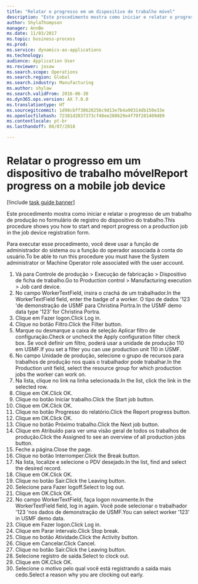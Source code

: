 ```yaml
--- 
title: "Relatar o progresso em um dispositivo de trabalho móvel"
description: "Este procedimento mostra como iniciar e relatar o progresso de um trabalho de produção no formulário de registro do dispositivo do trabalho."
author: ShylaThompson
manager: AnnBe
ms.date: 11/03/2017
ms.topic: business-process
ms.prod: 
ms.service: dynamics-ax-applications
ms.technology: 
audience: Application User
ms.reviewer: josaw
ms.search.scope: Operations
ms.search.region: Global
ms.search.industry: Manufacturing
ms.author: shylaw
ms.search.validFrom: 2016-06-30
ms.dyn365.ops.version: AX 7.0.0
ms.translationtype: HT
ms.sourcegitcommit: 1d98cbff30620256c9d13e7b4a90314db150e33e
ms.openlocfilehash: 72381d2037373cf48ee208629e4f79f201409d89
ms.contentlocale: pt-br
ms.lasthandoff: 08/07/2018

---
```

# <a name="report-progress-on-a-mobile-job-device"></a><span data-ttu-id="6329f-103">Relatar o progresso em um dispositivo de trabalho móvel</span><span class="sxs-lookup"><span data-stu-id="6329f-103">Report progress on a mobile job device</span></span>

[!include [task guide banner](../../includes/task-guide-banner.md)]

<span data-ttu-id="6329f-104">Este procedimento mostra como iniciar e relatar o progresso de um trabalho de produção no formulário de registro do dispositivo do trabalho.</span><span class="sxs-lookup"><span data-stu-id="6329f-104">This procedure shows you how to start and report progress on a production job in the job device registration form.</span></span>



<span data-ttu-id="6329f-105">Para executar esse procedimento, você deve usar a função de administrador do sistema ou a função do operador associada à conta do usuário.</span><span class="sxs-lookup"><span data-stu-id="6329f-105">To be able to run this procedure you must have the System administrator or Machine Operator role associated with the user account.</span></span>

1. <span data-ttu-id="6329f-106">Vá para Controle de produção > Execução de fabricação > Dispositivo de ficha de trabalho.</span><span class="sxs-lookup"><span data-stu-id="6329f-106">Go to Production control > Manufacturing execution > Job card device.</span></span>
2. <span data-ttu-id="6329f-107">No campo WorkerTextField, insira o crachá de um trabalhador.</span><span class="sxs-lookup"><span data-stu-id="6329f-107">In the WorkerTextField field, enter the badge of a worker.</span></span> <span data-ttu-id="6329f-108">O tipo de dados '123 'de demonstração de USMF para Christina Portra.</span><span class="sxs-lookup"><span data-stu-id="6329f-108">In the USMF demo data type '123' for Christina Portra.</span></span>
3. <span data-ttu-id="6329f-109">Clique em Fazer logon.</span><span class="sxs-lookup"><span data-stu-id="6329f-109">Click Log in.</span></span>
4. <span data-ttu-id="6329f-110">Clique no botão Filtro.</span><span class="sxs-lookup"><span data-stu-id="6329f-110">Click the Filter button.</span></span>
5. <span data-ttu-id="6329f-111">Marque ou desmarque a caixa de seleção Aplicar filtro de configuração.</span><span class="sxs-lookup"><span data-stu-id="6329f-111">Check or uncheck the Apply configuration filter check box.</span></span> <span data-ttu-id="6329f-112">Se você definir um filtro, poderá usar a unidade de produção 110 em USMF.</span><span class="sxs-lookup"><span data-stu-id="6329f-112">If you set a filter you can use production unit 110 in USMF.</span></span>
6. <span data-ttu-id="6329f-113">No campo Unidade de produção, selecione o grupo de recursos para trabalhos de produção nos quais o trabalhador pode trabalhar.</span><span class="sxs-lookup"><span data-stu-id="6329f-113">In the Production unit field, select the resource group for which production jobs the worker can work on.</span></span>
7. <span data-ttu-id="6329f-114">Na lista, clique no link na linha selecionada.</span><span class="sxs-lookup"><span data-stu-id="6329f-114">In the list, click the link in the selected row.</span></span>
8. <span data-ttu-id="6329f-115">Clique em OK.</span><span class="sxs-lookup"><span data-stu-id="6329f-115">Click OK.</span></span>
9. <span data-ttu-id="6329f-116">Clique no botão Iniciar trabalho.</span><span class="sxs-lookup"><span data-stu-id="6329f-116">Click the Start job button.</span></span>
10. <span data-ttu-id="6329f-117">Clique em OK.</span><span class="sxs-lookup"><span data-stu-id="6329f-117">Click OK.</span></span>
11. <span data-ttu-id="6329f-118">Clique no botão Progresso do relatório.</span><span class="sxs-lookup"><span data-stu-id="6329f-118">Click the Report progress button.</span></span>
12. <span data-ttu-id="6329f-119">Clique em OK.</span><span class="sxs-lookup"><span data-stu-id="6329f-119">Click OK.</span></span>
13. <span data-ttu-id="6329f-120">Clique no botão Próximo trabalho.</span><span class="sxs-lookup"><span data-stu-id="6329f-120">Click the Next job button.</span></span>
14. <span data-ttu-id="6329f-121">Clique em Atribuído para ver uma visão geral de todos os trabalhos de produção.</span><span class="sxs-lookup"><span data-stu-id="6329f-121">Click the Assigned to see an overview of all production jobs button.</span></span>
15. <span data-ttu-id="6329f-122">Feche a página.</span><span class="sxs-lookup"><span data-stu-id="6329f-122">Close the page.</span></span>
16. <span data-ttu-id="6329f-123">Clique no botão Interromper.</span><span class="sxs-lookup"><span data-stu-id="6329f-123">Click the Break button.</span></span>
17. <span data-ttu-id="6329f-124">Na lista, localize e selecione o PDV desejado.</span><span class="sxs-lookup"><span data-stu-id="6329f-124">In the list, find and select the desired record.</span></span>
18. <span data-ttu-id="6329f-125">Clique em OK.</span><span class="sxs-lookup"><span data-stu-id="6329f-125">Click OK.</span></span>
19. <span data-ttu-id="6329f-126">Clique no botão Sair.</span><span class="sxs-lookup"><span data-stu-id="6329f-126">Click the Leaving button.</span></span>
20. <span data-ttu-id="6329f-127">Selecione para Fazer logoff.</span><span class="sxs-lookup"><span data-stu-id="6329f-127">Select to log out.</span></span>
21. <span data-ttu-id="6329f-128">Clique em OK.</span><span class="sxs-lookup"><span data-stu-id="6329f-128">Click OK.</span></span>
22. <span data-ttu-id="6329f-129">No campo WorkerTextField, faça logon novamente.</span><span class="sxs-lookup"><span data-stu-id="6329f-129">In the WorkerTextField field, log in again.</span></span> <span data-ttu-id="6329f-130">Você pode selecionar o trabalhador '123 'nos dados de demonstração de USMF.</span><span class="sxs-lookup"><span data-stu-id="6329f-130">You can select worker '123' in USMF demo data.</span></span>
23. <span data-ttu-id="6329f-131">Clique em Fazer logon.</span><span class="sxs-lookup"><span data-stu-id="6329f-131">Click Log in.</span></span>
24. <span data-ttu-id="6329f-132">Clique em Parar intervalo.</span><span class="sxs-lookup"><span data-stu-id="6329f-132">Click Stop break.</span></span>
25. <span data-ttu-id="6329f-133">Clique no botão Atividade.</span><span class="sxs-lookup"><span data-stu-id="6329f-133">Click the Activity button.</span></span>
26. <span data-ttu-id="6329f-134">Clique em Cancelar.</span><span class="sxs-lookup"><span data-stu-id="6329f-134">Click Cancel.</span></span>
27. <span data-ttu-id="6329f-135">Clique no botão Sair.</span><span class="sxs-lookup"><span data-stu-id="6329f-135">Click the Leaving button.</span></span>
28. <span data-ttu-id="6329f-136">Selecione registro de saída.</span><span class="sxs-lookup"><span data-stu-id="6329f-136">Select to clock out.</span></span>
29. <span data-ttu-id="6329f-137">Clique em OK.</span><span class="sxs-lookup"><span data-stu-id="6329f-137">Click OK.</span></span>
30. <span data-ttu-id="6329f-138">Selecione o motivo pelo qual você está registrando a saída mais cedo.</span><span class="sxs-lookup"><span data-stu-id="6329f-138">Select a reason why you are clocking out early.</span></span>


